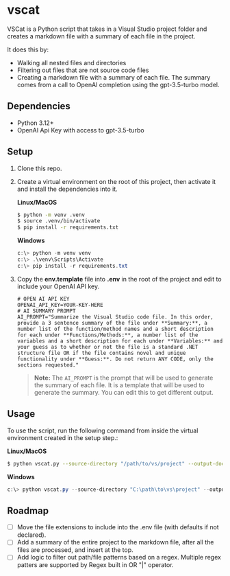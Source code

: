 # vscat

VSCat is a Python script that takes in a Visual Studio project folder and creates a markdown file with a summary of each file in the project.

It does this by:
- Walking all nested files and directories
- Filtering out files that are not source code files
- Creating a markdown file with a summary of each file. The summary comes from a call to OpenAI completion using the gpt-3.5-turbo model.

## Dependencies
 
- Python 3.12+
- OpenAI Api Key with access to gpt-3.5-turbo

## Setup

1. Clone this repo.

2. Create a virtual environment on the root of this project, then activate it and install the dependencies into it.

    **Linux/MacOS**
    
    ```bash
    $ python -m venv .venv
    $ source .venv/bin/activate
    $ pip install -r requirements.txt
    ```
    
    **Windows**
    
    ```powershell
    c:\> python -m venv venv
    c:\> .\venv\Scripts\Activate
    c:\> pip install -r requirements.txt
    ```

3. Copy the **env.template** file into **.env** in the root of the project and edit to include your OpenAI API key.

    ```env
    # OPEN AI API KEY
    OPENAI_API_KEY=YOUR-KEY-HERE
    # AI SUMMARY PROMPT
    AI_PROMPT="Summarize the Visual Studio code file. In this order, provide a 3 sentence summary of the file under **Summary:**, a number list of the function/method names and a short description for each under **Functions/Methods:**, a number list of the variables and a short description for each under **Variables:** and your guess as to whether or not the file is a standard .NET structure file OR if the file contains novel and unique functionality under **Guess:**. Do not return ANY CODE, only the sections requested."
    ```
    > **Note:** The `AI_PROMPT` is the prompt that will be used to generate the summary of each file. It is a template that will be used to generate the summary. You can edit this to get different output.

## Usage

To use the script, run the following command from inside the virtual environment created in the setup step.:

**Linux/MacOS**

```bash
$ python vscat.py --source-directory "/path/to/vs/project" --output-document "./tmp/output-file-name.md" --add-ai-comments
```

**Windows**

```powershell
c:\> python vscat.py --source-directory "C:\path\to\vs\project" --output-document ".\tmp\output-file-name.md" --add-ai-comments
```

## Roadmap

- [ ] Move the file extensions to include into the .env file (with defaults if not declared).
- [ ] Add a summary of the entire project to the markdown file, after all the files are processed, and insert at the top.
- [ ] Add logic to filter out path/file patterns based on a regex. Multiple regex patters are supported by Regex built in OR "|" operator.